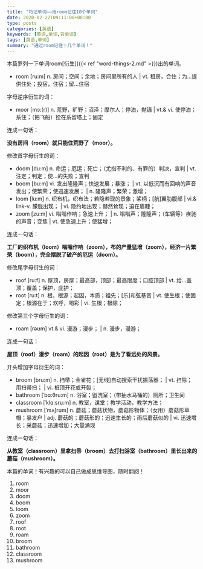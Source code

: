 ```yaml
---
title: "巧记单词——用room记住10个单词"
date: 2020-02-22T09:11:00+08:00
type: posts
categories: [英语]
keywords: [英语,单词,背单词]
tags: [英语,单词]
summary: "通过room记住十几个单词！"
---
```

本篇罗列一下单词room[衍生]({{< ref "word-things-2.md" >}})出的单词。

* room [ru:m] n. 房间；空间；余地；房间里所有的人 | vt. 租房，合住；为…提供住处；投宿，住宿；留…住宿

字母逆序衍生的词：

* moor [mɔ:(r)] n. 荒野，旷野；沼泽；摩尔人；停泊，抛锚 | vt.& vi. 使停泊；系住；（把飞船）拴在系留塔上；固定

连成一句话：

**没有房间（room）就只能住荒野了（moor）。**

修改首字母衍生的词：

* doom [du:m] n. 命运；厄运；死亡；（尤指不利的、有罪的）判决，宣判 | vt. 注定；判定；使…的失败；宣判
* boom [bu:m] vi. 发出隆隆声；快速发展；暴涨； | vt. 以低沉而有回响的声音发出；使繁荣；使迅速发展； | n. 隆隆声；繁荣；激增；
* loom [lu:m] n. 织布机，织布法；若隐若现的景象；桨柄；[航]翼肋腹部 | vi.& link-v. 朦胧出现； | vi. 隐约地出现；赫然耸现；迫在眉睫；
* zoom [zu:m] vi. 嗡嗡作响；急速上升； | n. 嗡嗡声；隆隆声；（车辆等）疾驰的声音；变焦 | vt. 使急速上升；使猛增；

连成一句话：

**工厂的织布机（loom）嗡嗡作响（zoom），布的产量猛增（zoom），经济一片繁荣（boom），完全摆脱了破产的厄运（doom）。**

修改尾字母衍生的词：

* roof [ru:f] n. 屋顶，房屋；最高部，顶部；最高限度；口腔顶部 | vt. 给…盖顶；覆盖；保护，庇护；
* root [ru:t] n. 根，根源；起因，本质；祖先；[乐]和弦基音 | vt. 使生根；使固定；根源在于；欢呼，喝彩 | vi. 生根；根除；

修改第三个字母衍生的词：

* roam [rəʊm] vt.& vi. 漫游；漫步； | n. 漫步，漫游；

连成一句话：

**屋顶（roof）漫步（roam）的起因（root）是为了看远处的风景。**

开头增加字母衍生的词：

* broom [bru:m] n. 扫帚；金雀花；[无线]自动搜索干扰振荡器； | vt. 扫除；用扫帚扫； | vi. 桩顶开花或开裂；
* bathroom [ˈbɑ:θru:m] n. 浴室；盥洗室；（带抽水马桶的）厕所；卫生间
* classroom [ˈklɑ:sru:m] n. 教室，课堂；教学活动，教学方法；
* mushroom [ˈmʌʃrʊm] n. 蘑菇；蘑菇状物，蘑菇形物体；（女用）蘑菇形草帽；暴发户 | adj. 蘑菇的；蘑菇形的；迅速生长的；雨后蘑菇似的 | vi. 迅速增长；采蘑菇；迅速增加；大量涌现

连成一句话：

**从教室（classroom）里拿扫帚（broom）去打扫浴室（bathroom）里长出来的蘑菇（mushroom）。**

本篇的单词！有兴趣的可以自己做成思维导图，随时翻阅！
1. room
1. moor
1. doom
1. boom
1. loom
1. zoom
1. roof
1. root
1. roam
1. broom
1. bathroom
1. classroom
1. mushroom